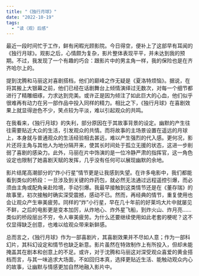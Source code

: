 ```yaml
---
title: "《独行月球》"
date: "2022-10-19"
tags: 
  - "读（观）后感"
---
```


最近一段时间忙于工作，鲜有闲暇光顾影院。今日得空，便补上了这部早有耳闻的《独行月球》。观影之后，心情颇为复杂，影片整体表现平平，并未达到我的预期。不过，我发现了一个有趣的巧合：跟影片中的男主角一样，我的保险也是在齐齐哈尔上的。

提到沈腾和马丽这对喜剧搭档，他们的巅峰之作无疑是《夏洛特烦恼》。据说，在将其搬上大银幕之前，他们已经在话剧舞台上倾情演绎过无数次，对每一个细节都进行了精雕细琢，力求达到完美。或许正是因为倾注了如此巨大的心血，他们似乎很难再有动力在另一部作品中投入同样的精力。相比之下，《独行月球》在喜剧效果上就显得逊色不少，笑点较为平淡，难以引起观众的共鸣。

在我看来，《独行月球》的失利，部分原因在于其故事背景的设定。幽默的产生往往需要贴近大众的生活，引发观众的共情。而将故事的主场景设置在遥远的月球上，本身就与普通观众的生活经验相去甚远，难以产生强烈的代入感。更何况，影片还将主角与其他人为地分隔开来，使其长时间处于孤立无援的状态，这进一步削弱了喜剧的感染力。此外，马丽在片中饰演的是一位冷静严肃的指挥官，这一角色设定也限制了她喜剧天赋的发挥，几乎没有任何可以展现幽默的余地。

影片结尾高潮部分的“炸小行星”情节更是让我感到失望。在许多电影中，我们都能看到类似的桥段：一旦涉及到关键的炸药包，就必然无法通过远程遥控引爆，而必须由主角或配角亲赴险境，手动引爆。我最早接触到这类情节还是在《董存瑞》的故事里，初次接触时确实深受震撼，感动不已。然而，再经典的情节，重复使用也会让观众产生审美疲劳。同样的“炸”小行星，早在几十年前的好莱坞大片中就屡见不鲜，之后的电影更是变本加厉，从炸地心、炸外星飞船，到炸火山、炸月亮……类似的桥段层出不穷，令人审美疲劳。为什么还要继续使用如此老套的梗呢？这不仅显得缺乏创意，也难以给观众带来新鲜感。

总而言之，《独行月球》作为一部喜剧片，其喜剧效果并不尽如人意；作为一部科幻片，其科幻设定和情节也缺乏新意。影片虽然在特效制作上有所投入，但却未能掩盖其在剧本和创意上的不足。或许，对于沈腾和马丽这对深受观众喜爱的黄金搭档而言，与其一味追求大场面，不如回归本真，选择更贴近生活、能触动观众内心的故事，让幽默与情感更加自然地融入影片中。